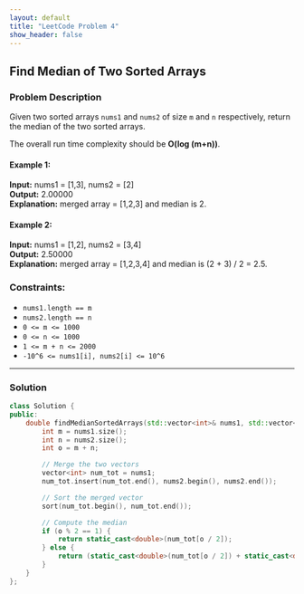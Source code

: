 ```yaml
---
layout: default
title: "LeetCode Problem 4"
show_header: false
---
```



## Find Median of Two Sorted Arrays

### Problem Description

Given two sorted arrays `nums1` and `nums2` of size `m` and `n` respectively, return the median of the two sorted arrays.

The overall run time complexity should be **O(log (m+n))**.

#### Example 1:

**Input:** nums1 = [1,3], nums2 = [2]  
**Output:** 2.00000  
**Explanation:** merged array = [1,2,3] and median is 2.

#### Example 2:

**Input:** nums1 = [1,2], nums2 = [3,4]  
**Output:** 2.50000  
**Explanation:** merged array = [1,2,3,4] and median is (2 + 3) / 2 = 2.5.

### Constraints:

- `nums1.length == m`
- `nums2.length == n`
- `0 <= m <= 1000`
- `0 <= n <= 1000`
- `1 <= m + n <= 2000`
- `-10^6 <= nums1[i], nums2[i] <= 10^6`

---

### Solution

```cpp
class Solution {
public:
    double findMedianSortedArrays(std::vector<int>& nums1, std::vector<int>& nums2) {
        int m = nums1.size();
        int n = nums2.size();
        int o = m + n;

        // Merge the two vectors
        vector<int> num_tot = nums1;
        num_tot.insert(num_tot.end(), nums2.begin(), nums2.end());

        // Sort the merged vector
        sort(num_tot.begin(), num_tot.end());

        // Compute the median
        if (o % 2 == 1) {
            return static_cast<double>(num_tot[o / 2]);
        } else {
            return (static_cast<double>(num_tot[o / 2]) + static_cast<double>(num_tot[(o / 2) - 1])) / 2.0;
        }
    }
};
```

